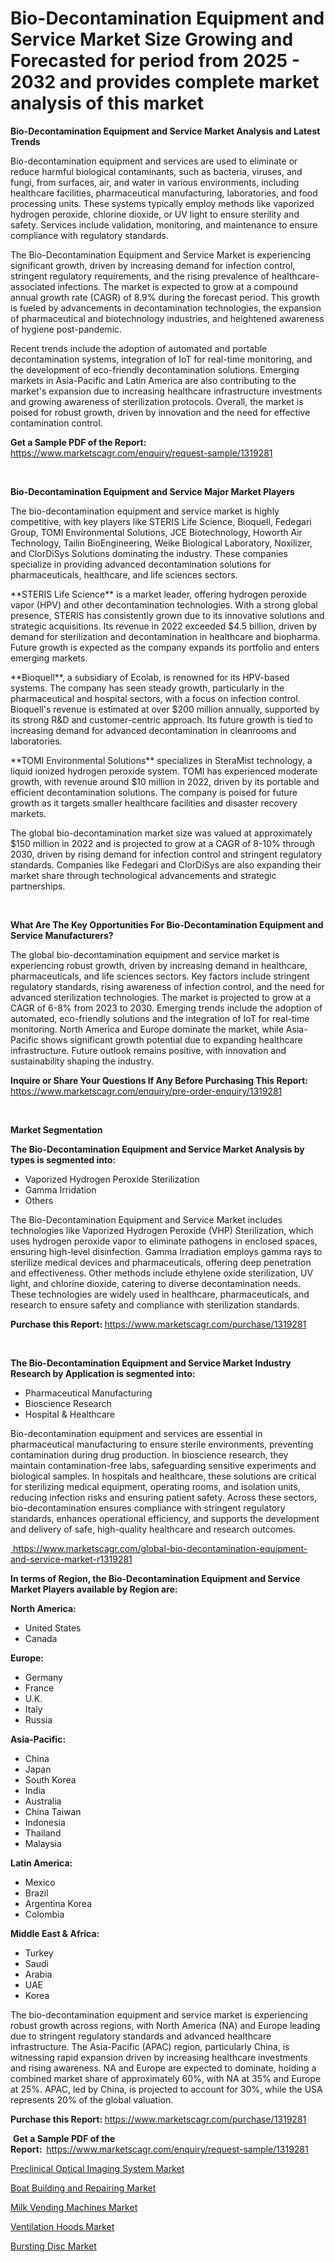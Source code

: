 <p><h1>Bio-Decontamination Equipment and Service Market Size Growing and Forecasted for period from 2025 - 2032 and provides complete market analysis of this market</h1></p><p><strong>Bio-Decontamination Equipment and Service Market Analysis and Latest Trends</strong></p>
<p><p>Bio-decontamination equipment and services are used to eliminate or reduce harmful biological contaminants, such as bacteria, viruses, and fungi, from surfaces, air, and water in various environments, including healthcare facilities, pharmaceutical manufacturing, laboratories, and food processing units. These systems typically employ methods like vaporized hydrogen peroxide, chlorine dioxide, or UV light to ensure sterility and safety. Services include validation, monitoring, and maintenance to ensure compliance with regulatory standards.</p><p>The Bio-Decontamination Equipment and Service Market is experiencing significant growth, driven by increasing demand for infection control, stringent regulatory requirements, and the rising prevalence of healthcare-associated infections. The market is expected to grow at a compound annual growth rate (CAGR) of 8.9% during the forecast period. This growth is fueled by advancements in decontamination technologies, the expansion of pharmaceutical and biotechnology industries, and heightened awareness of hygiene post-pandemic.</p><p>Recent trends include the adoption of automated and portable decontamination systems, integration of IoT for real-time monitoring, and the development of eco-friendly decontamination solutions. Emerging markets in Asia-Pacific and Latin America are also contributing to the market's expansion due to increasing healthcare infrastructure investments and growing awareness of sterilization protocols. Overall, the market is poised for robust growth, driven by innovation and the need for effective contamination control.</p></p>
<p><strong>Get a Sample PDF of the Report:&nbsp;</strong> <a href="https://www.marketscagr.com/enquiry/request-sample/1319281?utm_campaign=1944&utm_medium=2&utm_source=Github&utm_content=ia&utm_term=20012025&utm_id=bio-decontamination-equipment-and-service">https://www.marketscagr.com/enquiry/request-sample/1319281</a></p>
<p>&nbsp;</p>
<p><strong>Bio-Decontamination Equipment and Service Major Market Players</strong></p>
<p><p>The bio-decontamination equipment and service market is highly competitive, with key players like STERIS Life Science, Bioquell, Fedegari Group, TOMI Environmental Solutions, JCE Biotechnology, Howorth Air Technology, Tailin BioEngineering, Weike Biological Laboratory, Noxilizer, and ClorDiSys Solutions dominating the industry. These companies specialize in providing advanced decontamination solutions for pharmaceuticals, healthcare, and life sciences sectors.</p><p>**STERIS Life Science** is a market leader, offering hydrogen peroxide vapor (HPV) and other decontamination technologies. With a strong global presence, STERIS has consistently grown due to its innovative solutions and strategic acquisitions. Its revenue in 2022 exceeded $4.5 billion, driven by demand for sterilization and decontamination in healthcare and biopharma. Future growth is expected as the company expands its portfolio and enters emerging markets.</p><p>**Bioquell**, a subsidiary of Ecolab, is renowned for its HPV-based systems. The company has seen steady growth, particularly in the pharmaceutical and hospital sectors, with a focus on infection control. Bioquell's revenue is estimated at over $200 million annually, supported by its strong R&D and customer-centric approach. Its future growth is tied to increasing demand for advanced decontamination in cleanrooms and laboratories.</p><p>**TOMI Environmental Solutions** specializes in SteraMist technology, a liquid ionized hydrogen peroxide system. TOMI has experienced moderate growth, with revenue around $10 million in 2022, driven by its portable and efficient decontamination solutions. The company is poised for future growth as it targets smaller healthcare facilities and disaster recovery markets.</p><p>The global bio-decontamination market size was valued at approximately $150 million in 2022 and is projected to grow at a CAGR of 8-10% through 2030, driven by rising demand for infection control and stringent regulatory standards. Companies like Fedegari and ClorDiSys are also expanding their market share through technological advancements and strategic partnerships.</p></p>
<p>&nbsp;</p>
<p><strong>What Are The Key Opportunities For Bio-Decontamination Equipment and Service Manufacturers?</strong></p>
<p><p>The global bio-decontamination equipment and service market is experiencing robust growth, driven by increasing demand in healthcare, pharmaceuticals, and life sciences sectors. Key factors include stringent regulatory standards, rising awareness of infection control, and the need for advanced sterilization technologies. The market is projected to grow at a CAGR of 6-8% from 2023 to 2030. Emerging trends include the adoption of automated, eco-friendly solutions and the integration of IoT for real-time monitoring. North America and Europe dominate the market, while Asia-Pacific shows significant growth potential due to expanding healthcare infrastructure. Future outlook remains positive, with innovation and sustainability shaping the industry.</p></p>
<p><strong>Inquire or Share Your Questions If Any Before Purchasing This Report:</strong> <a href="https://www.marketscagr.com/enquiry/pre-order-enquiry/1319281?utm_campaign=1944&utm_medium=2&utm_source=Github&utm_content=ia&utm_term=20012025&utm_id=bio-decontamination-equipment-and-service">https://www.marketscagr.com/enquiry/pre-order-enquiry/1319281</a></p>
<p>&nbsp;</p>
<p><strong>Market Segmentation</strong></p>
<p><strong>The Bio-Decontamination Equipment and Service Market Analysis by types is segmented into:</strong></p>
<p><ul><li>Vaporized Hydrogen Peroxide Sterilization</li><li>Gamma Irridation</li><li>Others</li></ul></p>
<p><p>The Bio-Decontamination Equipment and Service Market includes technologies like Vaporized Hydrogen Peroxide (VHP) Sterilization, which uses hydrogen peroxide vapor to eliminate pathogens in enclosed spaces, ensuring high-level disinfection. Gamma Irradiation employs gamma rays to sterilize medical devices and pharmaceuticals, offering deep penetration and effectiveness. Other methods include ethylene oxide sterilization, UV light, and chlorine dioxide, catering to diverse decontamination needs. These technologies are widely used in healthcare, pharmaceuticals, and research to ensure safety and compliance with sterilization standards.</p></p>
<p><strong>Purchase this Report:&nbsp;</strong><a href="https://www.marketscagr.com/purchase/1319281?utm_campaign=1944&utm_medium=2&utm_source=Github&utm_content=ia&utm_term=20012025&utm_id=bio-decontamination-equipment-and-service">https://www.marketscagr.com/purchase/1319281</a></p>
<p>&nbsp;</p>
<p><strong>The Bio-Decontamination Equipment and Service Market Industry Research by Application is segmented into:</strong></p>
<p><ul><li>Pharmaceutical Manufacturing</li><li>Bioscience Research</li><li>Hospital & Healthcare</li></ul></p>
<p><p>Bio-decontamination equipment and services are essential in pharmaceutical manufacturing to ensure sterile environments, preventing contamination during drug production. In bioscience research, they maintain contamination-free labs, safeguarding sensitive experiments and biological samples. In hospitals and healthcare, these solutions are critical for sterilizing medical equipment, operating rooms, and isolation units, reducing infection risks and ensuring patient safety. Across these sectors, bio-decontamination ensures compliance with stringent regulatory standards, enhances operational efficiency, and supports the development and delivery of safe, high-quality healthcare and research outcomes.</p></p>
<p><a href="https://www.marketscagr.com/global-bio-decontamination-equipment-and-service-market-r1319281?utm_campaign=1944&utm_medium=2&utm_source=Github&utm_content=ia&utm_term=20012025&utm_id=bio-decontamination-equipment-and-service">&nbsp;https://www.marketscagr.com/global-bio-decontamination-equipment-and-service-market-r1319281</a></p>
<p><strong>In terms of Region, the Bio-Decontamination Equipment and Service Market Players available by Region are:</strong></p>
<p>
    <p> <strong> North America: </strong>
        <ul>
            <li>United States</li>
            <li>Canada</li>
        </ul>
        </p> 
    <p> <strong> Europe: </strong>
        <ul>
            <li>Germany</li>
            <li>France</li>
            <li>U.K.</li>
            <li>Italy</li>
            <li>Russia</li>
        </ul>
        </p> 
    <p> <strong> Asia-Pacific: </strong>
        <ul>
            <li>China</li>
            <li>Japan</li>
            <li>South Korea</li>
            <li>India</li>
            <li>Australia</li>
            <li>China Taiwan</li>
            <li>Indonesia</li>
            <li>Thailand</li>
            <li>Malaysia</li>
        </ul>
        </p> 
    <p> <strong> Latin America: </strong>
        <ul>
            <li>Mexico</li>
            <li>Brazil</li>
            <li>Argentina Korea</li>
            <li>Colombia</li>
        </ul>
        </p> 
    <p> <strong> Middle East & Africa: </strong>
        <ul>
            <li>Turkey</li>
            <li>Saudi</li>
            <li>Arabia</li>
            <li>UAE</li>
            <li>Korea</li>
        </ul>
    </p>
    </p>
<p><p>The bio-decontamination equipment and service market is experiencing robust growth across regions, with North America (NA) and Europe leading due to stringent regulatory standards and advanced healthcare infrastructure. The Asia-Pacific (APAC) region, particularly China, is witnessing rapid expansion driven by increasing healthcare investments and rising awareness. NA and Europe are expected to dominate, holding a combined market share of approximately 60%, with NA at 35% and Europe at 25%. APAC, led by China, is projected to account for 30%, while the USA represents 20% of the global valuation.</p></p>
<p><strong>Purchase this Report: </strong><a href="https://www.marketscagr.com/purchase/1319281?utm_campaign=1944&utm_medium=2&utm_source=Github&utm_content=ia&utm_term=20012025&utm_id=bio-decontamination-equipment-and-service">https://www.marketscagr.com/purchase/1319281</a></p>
<p>&nbsp;<strong>Get a Sample PDF of the Report:&nbsp;&nbsp;</strong><a href="https://www.marketscagr.com/enquiry/request-sample/1319281?utm_campaign=1944&utm_medium=2&utm_source=Github&utm_content=ia&utm_term=20012025&utm_id=bio-decontamination-equipment-and-service">https://www.marketscagr.com/enquiry/request-sample/1319281</a></p>
<p><strong></strong></p>
<p><p><a href="https://www.linkedin.com/pulse/global-overview-preclinical-optical-imaging-system-market-revenue-bjhye?utm_campaign=1944&utm_medium=2&utm_source=Github&utm_content=ia&utm_term=20012025&utm_id=bio-decontamination-equipment-and-service">Preclinical Optical Imaging System Market</a></p><p><a href="https://www.linkedin.com/pulse/overview-boat-building-repairing-market-2025-2032-growth-factors-ojuqf?utm_campaign=1944&utm_medium=2&utm_source=Github&utm_content=ia&utm_term=20012025&utm_id=bio-decontamination-equipment-and-service">Boat Building and Repairing Market</a></p><p><a href="https://www.linkedin.com/pulse/why-milk-vending-machines-market-set-134-growth-2032-top-trends-nzgjc?utm_campaign=1944&utm_medium=2&utm_source=Github&utm_content=ia&utm_term=20012025&utm_id=bio-decontamination-equipment-and-service">Milk Vending Machines Market</a></p><p><a href="https://www.linkedin.com/pulse/analysis-global-ventilation-hoods-market-present-landscape-prospects-iyjke?utm_campaign=1944&utm_medium=2&utm_source=Github&utm_content=ia&utm_term=20012025&utm_id=bio-decontamination-equipment-and-service">Ventilation Hoods Market</a></p><p><a href="https://www.linkedin.com/pulse/bursting-disc-market-report-addressing-business-developments-ud8pc?utm_campaign=1944&utm_medium=2&utm_source=Github&utm_content=ia&utm_term=20012025&utm_id=bio-decontamination-equipment-and-service">Bursting Disc Market</a></p></p>